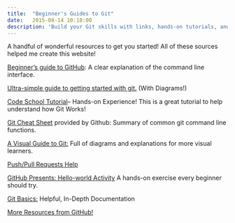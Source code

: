 ```yaml
---
title:  "Beginner's Guides to Git"
date:   2015-08-14 10:18:00
description: 'Build your Git skills with links, hands-on tutorials, and reference guides!'
---
```

A handful of wonderful resources to get you started! All of these sources helped me create this website!

[Beginner’s guide to GitHub](http://readwrite.com/2013/09/30/understanding-github-a-journey-for-beginners-part-1): A clear explanation of the command line interface.

[Ultra-simple guide to getting started with git.](http://rogerdudler.github.io/git-guide/) (With Diagrams!)


[Code School Tutorial](https://try.github.io/levels/1/challenges/1)– Hands-on Experience! This is a great tutorial to help understand how Git Works!

[Git Cheat Sheet](https://training.github.com/kit/downloads/github-git-cheat-sheet.pdf) provided by Github: Summary of common git command line functions.

[A Visual Guide to Git:](http://marklodato.github.io/visual-git-guide/index-en.html) Full of diagrams and explanations for more visual learners.

[Push/Pull Requests Help](https://help.github.com/articles/how-can-i-push-or-pull/)

[GitHub Presents: Hello-world Activity](https://guides.github.com/activities/hello-world/) A hands-on exercise every beginner should try.

[Git Basics:](https://git-scm.com/doc) Helpful, In-Depth Documentation

[More Resources from GitHub!](https://help.github.com/articles/good-resources-for-learning-git-and-github/)
